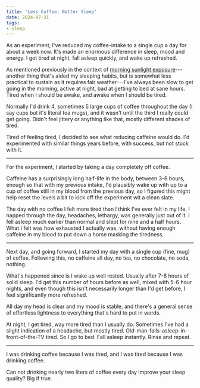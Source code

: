 ```yaml
---
title: 'Less Coffee, Better Sleep'
date: 2024-07-31
tags:
- sleep
---
```


As an experiment, I've reduced my coffee-intake to a single cup a day for about a week now.  It's made an enormous difference in sleep, mood and energy.  I get tired at night, fall asleep quickly, and wake up refreshed.

As mentioned previously in the context of [morning sunlight exposure](/log/86-sleep/)---another thing that's aided my sleeping habits, but is somewhat less practical to sustain as it requires fair weather---I've always been slow to get going in the morning, active at night, bad at getting to bed at sane hours.  Tired when I should be awake, and awake when I should be tired.  

Normally I'd drink 4, sometimes 5 large cups of coffee throughout the day (I say cups but it's literal tea mugs), and it wasn't until the third I really could get going.  Didn't feel jittery or anything like that, mostly different shades of tired.

Tired of feeling tired, I decided to see what reducing caffeine would do.  I'd experimented with similar things years before, with success, but not stuck with it.

---

For the experiment, I started by taking a day completely off coffee.  

Caffeine has a surprisingly long half-life in the body, between 3-6 hours, enough so that with my previous intake, I'd plausibly wake up with up to a cup of coffee still in my blood from the previous day, so I figured this might help reset the levels a bit to kick off the experiment wit a clean slate.  

The day with no coffee I felt more tired than I think I've ever felt in my life.  I napped through the day, headaches, lethargy, was generally just out of it.  I fell asleep much earlier than normal and slept for nine and a half hours.  What I felt was how exhausted I actually was, without having enough caffeine in my blood to put down a horse masking the tiredness.

---

Next day, and going forward, I started my day with a single cup (fine, mug) of coffee.  Following this, no caffeine all day, no tea, no chocolate, no soda, nothing. 

What's happened since is I wake up well rested.  Usually after 7-8 hours of solid sleep.  I'd get this number of hours before as well, mixed with 5-6 hour nights, and even though this isn't necessarily longer than I'd get before, I feel significantly more refreshed.  

All day my head is clear and my mood is stable, and there's a general sense of effortless lightness to everything that's hard to put in words.

At night, I get tired, way more tired than I usually do.  Sometimes I've had a slight indication of a headache, but mostly tired.  Old-man-falls-asleep-in-front-of-the-TV tired.  So I go to bed.  Fall asleep instantly.  Rinse and repeat. 

---

I was drinking coffee because I was tired, and I was tired because I was drinking coffee.

Can not drinking nearly two liters of coffee every day improve your sleep quality?  Big if true.
